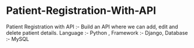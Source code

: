 # Patient-Registration-With-API
Patient Registration with API  :- Build an API where we can add, edit and delete patient details.   Language :- Python , Framework :- Django, Database :- MySQL
